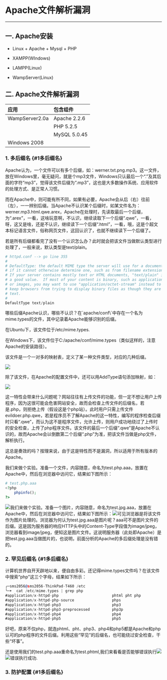 # Apache文件解析漏洞

---

## 一. Apache安装

* Linux + Apache + Mysql + PHP

* XAMPP\(WIndows\)

* LAMPP\(Linux\)

* WampServer\(Linux\)

## 二. Apache文件解析漏洞

| 应用 | 包含组件 |
| :--- | :--- |
| WampServer2.0a | Apache 2.2.6 |
|  | PHP      5.2.5 |
|  | MySQL 5.0.45 |
| Windows 2008 |  |

### 1. 多后缀名 {#1多后缀名}

Apache认为，一个文件可以有多个后缀，如：werner.txt.png.mp3。这一文件，放在Windows里，毫无疑问，就是个mp3文件，Windows只认最后一个“.”及其后面的字符“mp3”，觉得该文件后缀为“.mp3”，这也是大多数操作系统、应用软件的处理方式、是正常人习惯。

而在Apache中，则可能有所不同，如果有必要，Apache会从后（右）往前（左），一一辨别后缀。当Apache不认识某个后缀时，如某文件名为：werner.mp3.html.qwe.arex，Apache在处理时，先读取最后一个后缀，为“.arex”，一看，这啥玩意啊，不认识，继续读取下一个后缀“.qwe”，一看，呀，这又是啥，还是不认识，继续读下一个后缀“.html”，一看，哦，这是个超文本标记语言文件，俗称网页文件，这回认识了，也就不继续读下一个后缀了。

若是所有后缀都看完了没有一个认识怎么办？此时就会把该文件当做默认类型进行处理了，一般来说，默认类型是text/plain。

```py
# httpd.conf --> go line 355
#
# DefaultType: the default MIME type the server will use for a document
# if it cannot otherwise determine one, such as from filename extensions.
# If your server contains mostly text or HTML documents, "text/plain" is
# a good value.  If most of your content is binary, such as applications
# or images, you may want to use "application/octet-stream" instead to
# keep browsers from trying to display binary files as though they are
# text.
#
DefaultType text/plain
```

哪些后缀Apache认识，哪些不认识？在\`apache/conf\\`中存在一个名为mime.types的文件，其中记录着Apache能够识别的后缀。

在Ubuntu下，该文件位于/etc/mime.types.

在Windows下，该文件位于C:/apache/conf/mime.types（类似这样的，注意Apache的安装路径）。

该文件是一个一对多的映射表，定义了某一种文件类型，对应的几种后缀。

![](/fileParser/image/apache-mime.png)

除了该文件，在Apache的配置文件中，还可以用AddType语句添加映射，如：

![](/fileParser/image/apache-add-mime.png)

这一特性会带来什么问题呢？网站往往有上传文件的功能，但一定不想让用户上传程序，因为这很可能会危害网站安全，故而会检查上传文件的后缀名，若是.php，则拒绝上传（假设这是个php站）。此时用户只需上传文件evildoer.php.qwe，若是程序员不了解Apache的这一特性，编写的程序检查后缀时只看“.qwe”，而认为这不是程序文件，允许上传，则用户成功地绕过了上传时的安全检查，上传了php程序文件。该文件的最后一个后缀“.qwe”是Apache不认识的，故而Apache会以倒数第二个后缀“.php”为准，把该文件当做是php文件，解析执行。

这总是奏效的吗？按理来说，由于这是特性而不是漏洞，所以适用于所有版本的Apache。

我们来做个实验。准备一个文件，内容随意，命名为test.php.aaa，放置在Apache中，然后在浏览器中访问它，结果如下图所示：

```php
# test.php.aaa
<?php
    phpinfo();
?>
```

![](/fileParser/image/apache-testphp.png)我们来做个实验。准备一个图片，内容随意，命名为test.jpg.aaa，放置在Apache中，然后在浏览器中访问它，结果如下图所示：![](/fileParser/image/apache-testjpg.png)可见浏览器是将该文件作为图片处理的。浏览器为何认为test.jpg.aaa是图片呢？aaa可不是图片文件的后缀。这是因为服务器的响应HTTP头中的Content-Type字段值为image/jpeg，浏览器看到image/jpeg，便知这是图片文件。这说明服务器（此处即Apache）是把test.jpg.aaa当做图片的，也说明，前面分析的Apache的多后缀处理是没有错的。

### 2. 罕见后缀名 {#1多后缀名}

计算机世界自开天辟地以来，便自由多彩。还记得mime.types文件吗？在该文件中搜索“php”这三个字母，结果如下所示：

```asm
╭─sms2056@sms2056-ThinkPad-T460 /etc
╰─➤  cat /etc/mime.types | grep php
#application/x-httpd-php                        phtml pht php
#application/x-httpd-php-source                 phps
#application/x-httpd-php3                       php3
#application/x-httpd-php3-preprocessed          php3p
#application/x-httpd-php4                       php4
#application/x-httpd-php5                       php5
```

好吧，原来不仅php，就连phtml、pht、php3、php4和php5都是Apache和php认可的php程序的文件后缀。利用这些“罕见”的后缀名，也可能绕过安全检查，干些“坏事”。

还是使用我们的test.php.aaa重命名为test.phtml,我们来看看是否能够错误执行![](/fileParser/image/apache-php3.png)![](/fileParser/image/apache-php.png)错误执行成功.

### 3. 防护配置 {#1多后缀名}





